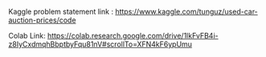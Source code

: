 Kaggle problem statement link : https://www.kaggle.com/tunguz/used-car-auction-prices/code

Colab Link: https://colab.research.google.com/drive/1lkFvFB4i-z8IyCxdmqhBbptbyFqu81nV#scrollTo=XFN4kF6ypUmu
